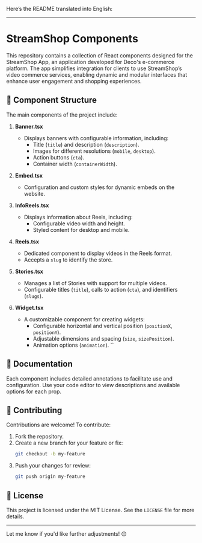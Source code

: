 Here’s the README translated into English:

---

# StreamShop Components

This repository contains a collection of React components designed for the StreamShop App, an application developed for Deco's e-commerce platform. The app simplifies integration for clients to use StreamShop’s video commerce services, enabling dynamic and modular interfaces that enhance user engagement and shopping experiences.

## 📂 Component Structure

The main components of the project include:

1. **Banner.tsx**
   - Displays banners with configurable information, including:
     - Title (`title`) and description (`description`).
     - Images for different resolutions (`mobile`, `desktop`).
     - Action buttons (`cta`).
     - Container width (`containerWidth`).

2. **Embed.tsx**
   - Configuration and custom styles for dynamic embeds on the website.

3. **InfoReels.tsx**
   - Displays information about Reels, including:
     - Configurable video width and height.
     - Styled content for desktop and mobile.

4. **Reels.tsx**
   - Dedicated component to display videos in the Reels format.
   - Accepts a `slug` to identify the store.

5. **Stories.tsx**
   - Manages a list of Stories with support for multiple videos.
   - Configurable titles (`title`), calls to action (`cta`), and identifiers (`slugs`).

6. **Widget.tsx**
   - A customizable component for creating widgets:
     - Configurable horizontal and vertical position (`positionX`, `positionY`).
     - Adjustable dimensions and spacing (`size`, `sizePosition`).
     - Animation options (`animation`).
``

## 📖 Documentation

Each component includes detailed annotations to facilitate use and configuration. Use your code editor to view descriptions and available options for each prop.

## 🤝 Contributing

Contributions are welcome! To contribute:

1. Fork the repository.
2. Create a new branch for your feature or fix:
   ```bash
   git checkout -b my-feature
   ```
3. Push your changes for review:
   ```bash
   git push origin my-feature
   ```

## 📝 License

This project is licensed under the MIT License. See the `LICENSE` file for more details.

---

Let me know if you'd like further adjustments! 😊